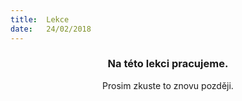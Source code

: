 ```yaml
---
title:  Lekce
date:   24/02/2018
---
```


### <center>Na této lekci pracujeme.</center>
<center>Prosim zkuste to znovu později.</center>